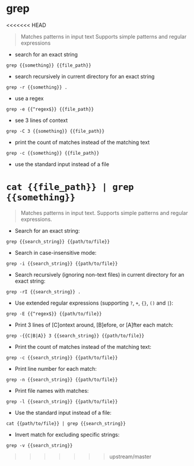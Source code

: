 # grep

<<<<<<< HEAD
> Matches patterns in input text
> Supports simple patterns and regular expressions

- search for an exact string
 
`grep {{something}} {{file_path}}`

- search recursively in current directory for an exact string

`grep -r {{something}} .`

- use a regex

`grep -e {{^regex$}} {{file_path}}`

- see 3 lines of context

`grep -C 3 {{something}} {{file_path}}`

- print the count of matches instead of the matching text 

`grep -c {{something}} {{file_path}}`

- use the standard input instead of a file

`cat {{file_path}} | grep {{something}}`
=======
> Matches patterns in input text.
> Supports simple patterns and regular expressions.

- Search for an exact string:

`grep {{search_string}} {{path/to/file}}`

- Search in case-insensitive mode:

`grep -i {{search_string}} {{path/to/file}}`

- Search recursively (ignoring non-text files) in current directory for an exact string:

`grep -rI {{search_string}} .`

- Use extended regular expressions (supporting `?`, `+`, `{}`, `()` and `|`):

`grep -E {{^regex$}} {{path/to/file}}`

- Print 3 lines of [C]ontext around, [B]efore, or [A]fter each match:

`grep -{{C|B|A}} 3 {{search_string}} {{path/to/file}}`

- Print the count of matches instead of the matching text:

`grep -c {{search_string}} {{path/to/file}}`

- Print line number for each match:

`grep -n {{search_string}} {{path/to/file}}`

- Print file names with matches:

`grep -l {{search_string}} {{path/to/file}}`

- Use the standard input instead of a file:

`cat {{path/to/file}} | grep {{search_string}}`

- Invert match for excluding specific strings:

`grep -v {{search_string}}`
>>>>>>> upstream/master
